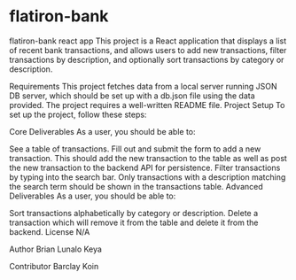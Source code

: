 # flatiron-bank
flatiron-bank react app
This project is a React application that displays a list of recent bank transactions, and allows users to add new transactions, filter transactions by description, and optionally sort transactions by category or description.

Requirements This project fetches data from a local server running JSON DB server, which should be set up with a db.json file using the data provided. The project requires a well-written README file. Project Setup To set up the project, follow these steps:

Core Deliverables As a user, you should be able to:

See a table of transactions.
Fill out and submit the form to add a new transaction. This should add the new transaction to the table as well as post the new transaction to the backend API for persistence.
Filter transactions by typing into the search bar. Only transactions with a description matching the search term should be shown in the transactions table.
Advanced Deliverables As a user, you should be able to:

Sort transactions alphabetically by category or description.
Delete a transaction which will remove it from the table and delete it from the backend.
License N/A

Author Brian Lunalo Keya

Contributor Barclay Koin
